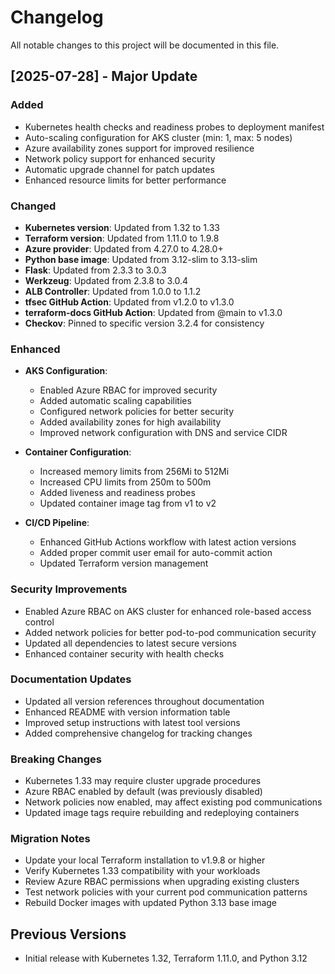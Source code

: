 # Changelog

All notable changes to this project will be documented in this file.

## [2025-07-28] - Major Update

### Added
- Kubernetes health checks and readiness probes to deployment manifest
- Auto-scaling configuration for AKS cluster (min: 1, max: 5 nodes)
- Azure availability zones support for improved resilience
- Network policy support for enhanced security
- Automatic upgrade channel for patch updates
- Enhanced resource limits for better performance

### Changed
- **Kubernetes version**: Updated from 1.32 to 1.33
- **Terraform version**: Updated from 1.11.0 to 1.9.8
- **Azure provider**: Updated from 4.27.0 to 4.28.0+
- **Python base image**: Updated from 3.12-slim to 3.13-slim
- **Flask**: Updated from 2.3.3 to 3.0.3
- **Werkzeug**: Updated from 2.3.8 to 3.0.4
- **ALB Controller**: Updated from 1.0.0 to 1.1.2
- **tfsec GitHub Action**: Updated from v1.2.0 to v1.3.0
- **terraform-docs GitHub Action**: Updated from @main to v1.3.0
- **Checkov**: Pinned to specific version 3.2.4 for consistency

### Enhanced
- **AKS Configuration**:
  - Enabled Azure RBAC for improved security
  - Added automatic scaling capabilities
  - Configured network policies for better security
  - Added availability zones for high availability
  - Improved network configuration with DNS and service CIDR

- **Container Configuration**:
  - Increased memory limits from 256Mi to 512Mi
  - Increased CPU limits from 250m to 500m
  - Added liveness and readiness probes
  - Updated container image tag from v1 to v2

- **CI/CD Pipeline**:
  - Enhanced GitHub Actions workflow with latest action versions
  - Added proper commit user email for auto-commit action
  - Updated Terraform version management

### Security Improvements
- Enabled Azure RBAC on AKS cluster for enhanced role-based access control
- Added network policies for better pod-to-pod communication security
- Updated all dependencies to latest secure versions
- Enhanced container security with health checks

### Documentation Updates
- Updated all version references throughout documentation
- Enhanced README with version information table
- Improved setup instructions with latest tool versions
- Added comprehensive changelog for tracking changes

### Breaking Changes
- Kubernetes 1.33 may require cluster upgrade procedures
- Azure RBAC enabled by default (was previously disabled)
- Network policies now enabled, may affect existing pod communications
- Updated image tags require rebuilding and redeploying containers

### Migration Notes
- Update your local Terraform installation to v1.9.8 or higher
- Verify Kubernetes 1.33 compatibility with your workloads
- Review Azure RBAC permissions when upgrading existing clusters
- Test network policies with your current pod communication patterns
- Rebuild Docker images with updated Python 3.13 base image

## Previous Versions
- Initial release with Kubernetes 1.32, Terraform 1.11.0, and Python 3.12
